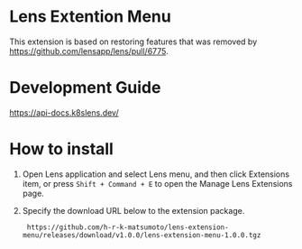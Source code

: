 # Lens Extention Menu

This extension is based on restoring features that was removed by https://github.com/lensapp/lens/pull/6775.

# Development Guide

https://api-docs.k8slens.dev/

# How to install

1. Open Lens application and select Lens menu, and then click Extensions item, or press `Shift + Command + E` to open the Manage Lens Extensions page.

2. Specify the download URL below to the extension package.

        https://github.com/h-r-k-matsumoto/lens-extension-menu/releases/download/v1.0.0/lens-extension-menu-1.0.0.tgz
